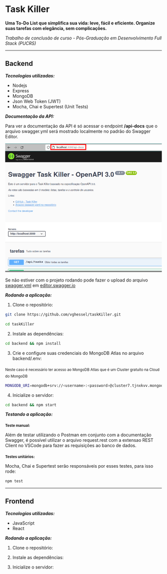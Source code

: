 # Task Killer

**Uma To-Do List que simplifica sua vida: leve, fácil e eficiente. Organize suas tarefas com elegância, sem complicações.**

*Trabalho de conclusão de curso - Pós-Graduação em Desenvolvimento Full Stack (PUCRS)*

---
## Backend
***Tecnologias utilizadas:***
* Nodejs
* Express
* MongoDB
* Json Web Token (JWT)
* Mocha, Chai e Supertest (Unit Tests)

***Documentação da API:***

Para ver a documentação da API é só acessar o endpoint **/api-docs** que o arquivo swagger.yml será mostrado localmente no padrão do Swagger Editor.

![Swagger UI](backend/img/swagger.png)

Se não estiver com o projeto rodando pode fazer o upload do arquivo [swagger.yml](backend/swagger.yml) em [editor.swagger.io](https://editor.swagger.io/)


***Rodando a aplicação:***
1. Clone o repositório:

```bash
git clone https://github.com/vghessel/taskKiller.git
```

```bash
cd taskKiller
```

2. Instale as dependências:

```bash
cd backend && npm install
```

3. Crie e configure suas credenciais do MongoDB Atlas no arquivo backend/.env:

<sub>Neste caso é necessário ter acesso ao MongoDB Atlas que é um Cluster gratuíto na Cloud do MongoDB</sub>

```bash
MONGODB_URI=mongodb+srv://<username>:<password>@cluster7.tjnxkvv.mongodb.net/?retryWrites=true&w=majority
```

4. Inicialize o servidor:

```bash
cd backend && npm start
```

***Testando a aplicação:***

<sub>**Teste manual:**</sub>

Além de testar utilizando o Postman em conjunto com a documentação Swagger, é possível utilizar o arquivo request.rest com a extensao REST Client no VSCode para fazer as requisições ao banco de dados.

<sub>**Testes unitários:**</sub>

Mocha, Chai e Supertest serão responsáveis por esses testes, para isso rode:

```bash
npm test
```

---
## Frontend

***Tecnologias utilizadas:***
* JavaScript
* React


***Rodando a aplicação:***
1. Clone o repositório:


2. Instale as dependências:
    

3. Inicialize o servidor:

